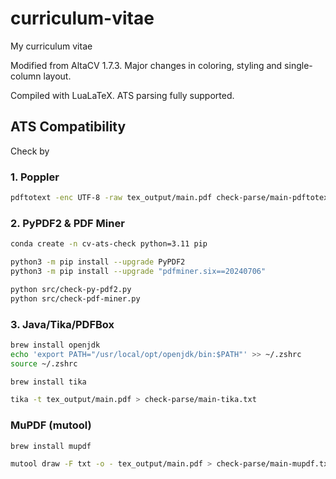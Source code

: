 # curriculum-vitae

My curriculum vitae

Modified from AltaCV 1.7.3.
Major changes in coloring, styling and single-column layout.

Compiled with LuaLaTeX. ATS parsing fully supported. 

## ATS Compatibility 

Check by 

### 1. Poppler

```bash
pdftotext -enc UTF-8 -raw tex_output/main.pdf check-parse/main-pdftotext.txt

```

### 2. PyPDF2 & PDF Miner
```bash
conda create -n cv-ats-check python=3.11 pip

python3 -m pip install --upgrade PyPDF2
python3 -m pip install --upgrade "pdfminer.six==20240706"

python src/check-py-pdf2.py
python src/check-pdf-miner.py
```

### 3. Java/Tika/PDFBox 

```bash
brew install openjdk
echo 'export PATH="/usr/local/opt/openjdk/bin:$PATH"' >> ~/.zshrc
source ~/.zshrc

brew install tika

tika -t tex_output/main.pdf > check-parse/main-tika.txt
```


### MuPDF (mutool)

```bash
brew install mupdf

mutool draw -F txt -o - tex_output/main.pdf > check-parse/main-mupdf.txt
```


